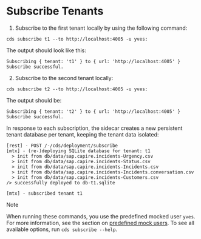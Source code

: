 # Subscribe Tenants

1. Subscribe to the first tenant locally by using the following command:

  ```shell
  cds subscribe t1 --to http://localhost:4005 -u yves:
  ```
  
  The output should look like this:

  ```shell
  Subscribing { tenant: 't1' } to { url: 'http://localhost:4005' }
  Subscribe successful.
  ```
  
2. Subscribe to the second tenant locally:

  ```shell
  cds subscribe t2 --to http://localhost:4005 -u yves:
  ```
  
The output should be:
```shell
Subscribing { tenant: 't2' } to { url: 'http://localhost:4005' }
Subscribe successful.
```

In response to each subscription, the sidecar creates a new persistent tenant database per tenant, keeping the tenant data isolated:

```shell
[rest] - POST /-/cds/deployment/subscribe 
[mtx] - (re-)deploying SQLite database for tenant: t1
  > init from db/data/sap.capire.incidents-Urgency.csv 
  > init from db/data/sap.capire.incidents-Status.csv 
  > init from db/data/sap.capire.incidents-Incidents.csv 
  > init from db/data/sap.capire.incidents-Incidents.conversation.csv 
  > init from db/data/sap.capire.incidents-Customers.csv 
/> successfully deployed to db-t1.sqlite 

[mtx] - subscribed tenant t1

```
> [!NOTE]   
> When running these commands, you use the predefined mocked user `yves`. For more information, see the section on [predefined mock users](https://cap.cloud.sap/docs/node.js/authentication#mock-users).
To see all available options, run `cds subscribe --help`.
